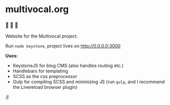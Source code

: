 # multivocal.org
### 🌊 🌊 🌊

Website for the Multivocal project.

Run ```node keystone```, project lives on http://0.0.0.0:3000

**Uses:**
- KeystoneJS for blog CMS (also handles routing etc.)
- Handlebars for templating
- SCSS as the css preprocessor
- Gulp for compiling SCSS and minimizing JS (run ```gulp```, and I recommend the Livereload browser plugin)

✌️